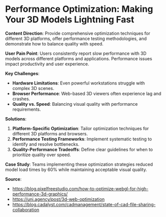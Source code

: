 # Performance Optimization: Making Your 3D Models Lightning Fast

**Content Direction**: Provide comprehensive optimization techniques for different 3D platforms, offer performance testing methodologies, and demonstrate how to balance quality with speed.

**User Pain Point**: Users consistently report slow performance with 3D models across different platforms and applications. Performance issues impact productivity and user experience.

**Key Challenges**:
- **Hardware Limitations**: Even powerful workstations struggle with complex 3D scenes.
- **Browser Performance**: Web-based 3D viewers often experience lag and crashes.
- **Quality vs. Speed**: Balancing visual quality with performance requirements.

**Solutions**:
1. **Platform-Specific Optimization**: Tailor optimization techniques for different 3D platforms and browsers.
2. **Performance Testing Frameworks**: Implement systematic testing to identify and resolve bottlenecks.
3. **Quality-Performance Tradeoffs**: Define clear guidelines for when to prioritize quality over speed.

**Case Study**: Teams implementing these optimization strategies reduced model load times by 60% while maintaining acceptable visual quality.

**Source**: 
- https://blog.pixelfreestudio.com/how-to-optimize-webgl-for-high-performance-3d-graphics/
- https://uni.agency/post/3d-web-optimization
- https://blog.cadalyst.com/cadmanagement/state-of-cad-file-sharing-collaboration
